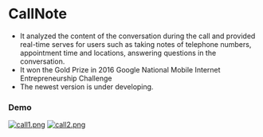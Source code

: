 # CallNote

 * It analyzed the content of the conversation during the call and provided real-time serves for users such as taking notes of telephone numbers, appointment time and locations, answering questions in the conversation. 
 * It won the Gold Prize in 2016 Google National Mobile Internet Entrepreneurship Challenge
 * The newest version is under developing.

### Demo

[![call1.png](http://www.z4a.net/images/2017/12/22/call1.png)](http://www.z4a.net/image/lPx4J)
[![call2.png](http://www.z4a.net/images/2017/12/22/call2.png)](http://www.z4a.net/image/lPwOr)




